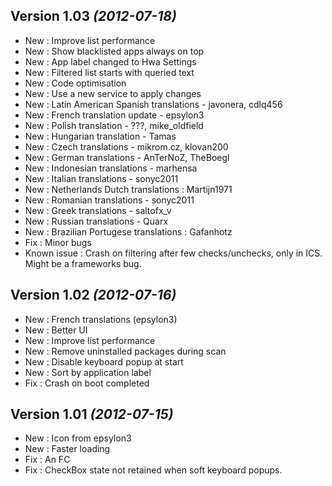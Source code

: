 Version 1.03 *(2012-07-18)*
---------------------------
* New : Improve list performance  
* New : Show blacklisted apps always on top  
* New : App label changed to Hwa Settings  
* New : Filtered list starts with queried text  
* New : Code optimisation  
* New : Use a new service to apply changes  
* New : Latin American Spanish translations - javonera, cdlq456  
* New : French translation update - epsylon3  
* New : Polish translation - ???, mike_oldfield  
* New : Hungarian translation - Tamas  
* New : Czech translations - mikrom.cz, klovan200  
* New : German translations - AnTerNoZ, TheBoegl  
* New : Indonesian translations - marhensa  
* New : Italian translations - sonyc2011  
* New : Netherlands Dutch translations : Martijn1971  
* New : Romanian translations - sonyc2011  
* New : Greek translations - saltofx_v  
* New : Russian translations - Quarx  
* New : Brazilian Portugese translations : Gafanhotz  
* Fix : Minor bugs  
* Known issue : Crash on filtering after few checks/unchecks, only in ICS. Might be a frameworks bug.  

Version 1.02 *(2012-07-16)*
---------------------------
* New : French translations (epsylon3)  
* New : Better UI  
* New : Improve list performance  
* New : Remove uninstalled packages during scan  
* New : Disable keyboard popup at start  
* New : Sort by application label  
* Fix : Crash on boot completed  

Version 1.01 *(2012-07-15)*
---------------------------

* New : Icon from epsylon3  
* New : Faster loading  
* Fix : An FC  
* Fix : CheckBox state not retained when soft keyboard popups.  
